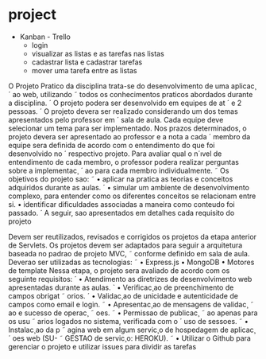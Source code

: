 # project

- Kanban - Trello
    - login
    - visualizar as listas e as tarefas nas listas
    - cadastrar lista e cadastrar tarefas
    - mover uma tarefa entre as listas

O Projeto Pratico da disciplina trata-se do desenvolvimento de uma aplicac¸ ´ ao web, utilizando ˜
todos os conhecimentos praticos abordados durante a disciplina. ´
O projeto podera ser desenvolvido em equipes de at ´ e 2 pessoas. ´
O projeto devera ser realizado considerando um dos temas apresentados pelo professor em ´
sala de aula. Cada equipe deve selecionar um tema para ser implementado.
Nos prazos determinados, o projeto devera ser apresentado ao professor e a nota a cada ´
membro da equipe sera definida de acordo com o entendimento do que foi desenvolvido no ´
respectivo projeto. Para avaliar qual o n´ıvel de entendimento de cada membro, o professor
podera realizar perguntas sobre a implementac¸ ´ ao para cada membro individualmente. ˜
Os objetivos do projeto sao: ˜
• aplicar na pratica as teorias e conceitos adquiridos durante as aulas. ´
• simular um ambiente de desenvolvimento complexo, para entender como os diferentes
conceitos se relacionam entre si.
• identificar dificuldades associadas a maneira como conteudo foi passado. ´
A seguir, sao apresentados em detalhes cada requisito do projeto

Devem ser reutilizados, revisados e corrigidos os projetos da etapa anterior de Servlets. Os
projetos devem ser adaptados para seguir a arquitetura baseada no padrao de projeto MVC, ˜
conforme definido em sala de aula.
Deverao ser utilizadas as tecnologias: ˜
• Express.js
• MongoDB
• Motores de template
Nessa etapa, o projeto sera avaliado de acordo com os seguinte requisitos: ´
• Atendimento as diretrizes de desenvolvimento web apresentadas durante as aulas. `
• Verificac¸ao de preenchimento de campos obrigat ˜ orios. ´
• Validac¸ao de unicidade e autenticidade de campos como email e login. ˜
• Apresentac¸ao de mensagens de validac¸ ˜ ao e sucesso de operac¸ ˜ oes. ˜
• Permissao de publicac¸ ˜ ao apenas para os usu ˜ arios logados no sistema, verificada com o ´
uso de sessoes. ˜
• Instalac¸ao da p ˜ agina web em algum servic¸o de hospedagem de aplicac¸ ´ oes web (SU- ˜
GESTAO de servic¸o: HEROKU). ˜
• Utilizar o Github para gerenciar o projeto e utilizar issues para dividir as tarefas
